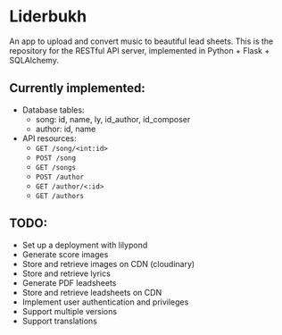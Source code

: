 # Liderbukh

An app to upload and convert music to beautiful lead sheets. This is the repository for the RESTful API server, implemented in Python + Flask + SQLAlchemy.

## Currently implemented:
- Database tables:
  - song: id, name, ly, id_author, id_composer
  - author: id, name
- API resources:
  - `GET /song/<int:id>`
  - `POST /song`
  - `GET /songs`
  - `POST /author`
  - `GET /author/<:id>`
  - `GET /authors`

## TODO:
- Set up a deployment with lilypond
- Generate score images
- Store and retrieve images on CDN (cloudinary)
- Store and retrieve lyrics
- Generate PDF leadsheets
- Store and retrieve leadsheets on CDN
- Implement user authentication and privileges
- Support multiple versions
- Support translations